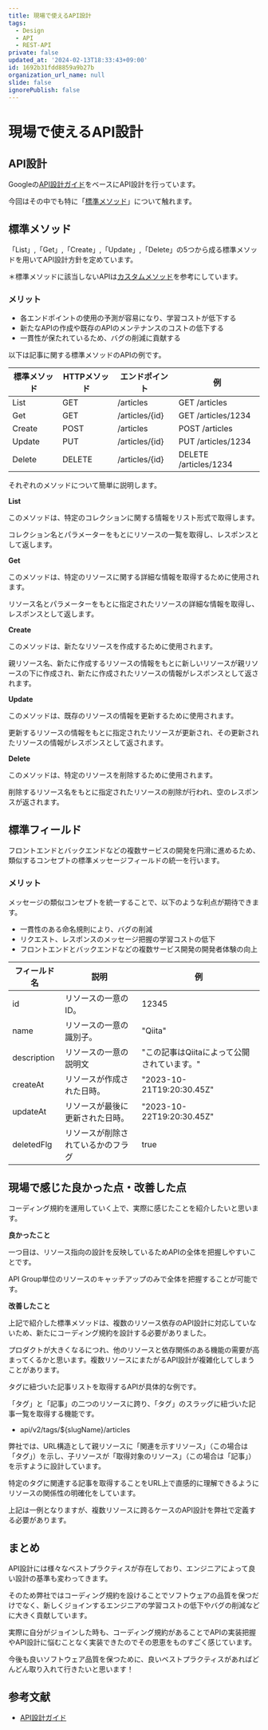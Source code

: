 ```yaml
---
title: 現場で使えるAPI設計
tags:
  - Design
  - API
  - REST-API
private: false
updated_at: '2024-02-13T18:33:43+09:00'
id: 1692b31fdd8859a9b27b
organization_url_name: null
slide: false
ignorePublish: false
---
```

# 現場で使えるAPI設計

## **API設計**

Googleの[API設計ガイド](https://cloud.google.com/apis/design?hl=ja)をベースにAPI設計を行っています。

今回はその中でも特に「[標準メソッド](https://cloud.google.com/apis/design/standard_methods?hl=ja)」について触れます。

## **標準メソッド**

「List」,「Get」,「Create」,「Update」,「Delete」の5つから成る標準メソッドを用いてAPI設計方針を定めています。

＊標準メソッドに該当しないAPIは[カスタムメソッド](https://cloud.google.com/apis/design/custom_methods?hl=ja)を参考にしています。

### **メリット**

- 各エンドポイントの使用の予測が容易になり、学習コストが低下する
- 新たなAPIの作成や既存のAPIのメンテナンスのコストの低下する
- 一貫性が保たれているため、バグの削減に貢献する

以下は記事に関する標準メソッドのAPIの例です。

| 標準メソッド | HTTPメソッド | エンドポイント | 例 |
| --- | --- | --- | --- |
| List | GET | /articles | GET /articles |
| Get | GET | /articles/{id} | GET /articles/1234 |
| Create | POST | /articles | POST /articles |
| Update | PUT | /articles/{id} | PUT /articles/1234 |
| Delete | DELETE | /articles/{id} | DELETE /articles/1234 |

それぞれのメソッドについて簡単に説明します。

**List**

このメソッドは、特定のコレクションに関する情報をリスト形式で取得します。

コレクション名とパラメーターをもとにリソースの一覧を取得し、レスポンスとして返します。

**Get**

このメソッドは、特定のリソースに関する詳細な情報を取得するために使用されます。

リソース名とパラメーターをもとに指定されたリソースの詳細な情報を取得し、レスポンスとして返します。

**Create**

このメソッドは、新たなリソースを作成するために使用されます。

親リソース名、新たに作成するリソースの情報をもとに新しいリソースが親リソースの下に作成され、新たに作成されたリソースの情報がレスポンスとして返されます。

**Update**

このメソッドは、既存のリソースの情報を更新するために使用されます。

更新するリソースの情報をもとに指定されたリソースが更新され、その更新されたリソースの情報がレスポンスとして返されます。

**Delete**

このメソッドは、特定のリソースを削除するために使用されます。

削除するリソース名をもとに指定されたリソースの削除が行われ、空のレスポンスが返されます。

## **標準フィールド**

フロントエンドとバックエンドなどの複数サービスの開発を円滑に進めるため、類似するコンセプトの標準メッセージフィールドの統一を行います。

### **メリット**

メッセージの類似コンセプトを統一することで、以下のような利点が期待できます。

- 一貫性のある命名規則により、バグの削減
- リクエスト、レスポンスのメッセージ把握の学習コストの低下
- フロントエンドとバックエンドなどの複数サービス開発の開発者体験の向上

| フィールド名 | 説明 | 例 |
| --- | --- | --- |
| id | リソースの一意のID。 | 12345 |
| name | リソースの一意の識別子。 | "Qiita" |
| description | リソースの一意の説明文 | "この記事はQiitaによって公開されています。" |
| createAt | リソースが作成された日時。 | "2023-10-21T19:20:30.45Z" |
| updateAt | リソースが最後に更新された日時。 | "2023-10-22T19:20:30.45Z" |
| deletedFlg | リソースが削除されているかのフラグ | true |

## **現場で感じた良かった点・改善した点**

コーディング規約を運用していく上で、実際に感じたことを紹介したいと思います。

**良かったこと**

一つ目は、リソース指向の設計を反映しているためAPIの全体を把握しやすいことです。

API Group単位のリソースのキャッチアップのみで全体を把握することが可能です。

**改善したこと**

上記で紹介した標準メソッドは、複数のリソース依存のAPI設計に対応していないため、新たにコーディング規約を設計する必要がありました。

プロダクトが大きくなるにつれ、他のリソースと依存関係のある機能の需要が高まってくるかと思います。複数リソースにまたがるAPI設計が複雑化してしまうことがあります。

タグに紐づいた記事リストを取得するAPIが具体的な例です。

「タグ」と「記事」の二つのリソースに跨り、「タグ」のスラッグに紐づいた記事一覧を取得する機能です。

- api/v2/tags/${slugName}/articles

弊社では、URL構造として親リソースに「関連を示すリソース」（この場合は「タグ」）を示し、子リソースが「取得対象のリソース」（この場合は「記事」）を示すように設計しています。

特定のタグに関連する記事を取得することをURL上で直感的に理解できるようにリソースの関係性の明確化をしています。

上記は一例となりますが、複数リソースに跨るケースのAPI設計を弊社で定義する必要があります。

## **まとめ**

API設計には様々なベストプラクティスが存在しており、エンジニアによって良い設計の基準も変わってきます。

そのため弊社ではコーディング規約を設けることでソフトウェアの品質を保つだけでなく、新しくジョインするエンジニアの学習コストの低下やバグの削減などに大きく貢献しています。

実際に自分がジョインした時も、コーディング規約があることでAPIの実装把握やAPI設計に悩むことなく実装できたのでその恩恵をものすごく感じています。

今後も良いソフトウェア品質を保つために、良いベストプラクティスがあればどんどん取り入れて行きたいと思います！

## **参考文献**

- [API設計ガイド](https://cloud.google.com/apis/design?hl=ja)

